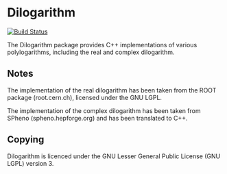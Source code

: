 Dilogarithm
===========

[![Build Status](https://travis-ci.org/Expander/dilogarithm.svg?branch=master)](https://travis-ci.org/Expander/dilogarithm)

The Dilogarithm package provides C++ implementations of various
polylogarithms, including the real and complex dilogarithm.


Notes
-----

The implementation of the real dilogarithm has been taken from the
ROOT package (root.cern.ch), licensed under the GNU LGPL.

The implementation of the complex dilogarithm has been taken from
SPheno (spheno.hepforge.org) and has been translated to C++.


Copying
-------

Dilogarithm is licenced under the GNU Lesser General Public License
(GNU LGPL) version 3.
